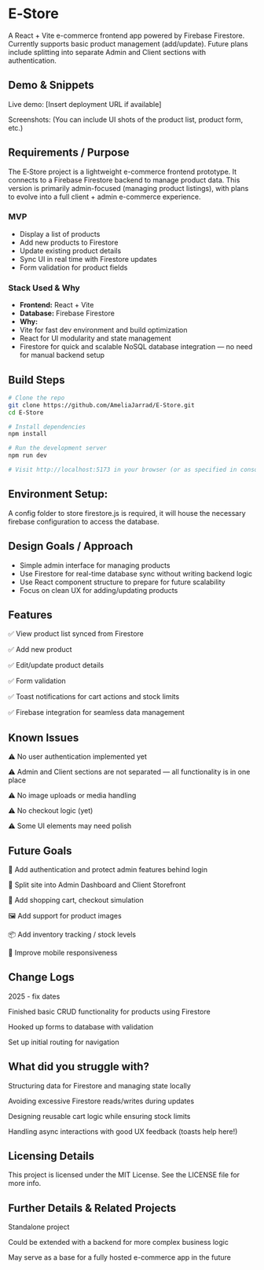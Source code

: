 # E‑Store

A React + Vite e-commerce frontend app powered by Firebase Firestore. Currently supports basic product management (add/update). Future plans include splitting into separate Admin and Client sections with authentication.

## Demo & Snippets

Live demo: [Insert deployment URL if available]

Screenshots:
(You can include UI shots of the product list, product form, etc.)

## Requirements / Purpose

The E‑Store project is a lightweight e-commerce frontend prototype. It connects to a Firebase Firestore backend to manage product data. This version is primarily admin-focused (managing product listings), with plans to evolve into a full client + admin e-commerce experience.

### MVP

- Display a list of products
- Add new products to Firestore
- Update existing product details
- Sync UI in real time with Firestore updates
- Form validation for product fields

 
### Stack Used & Why

- **Frontend:** React + Vite
- **Database:** Firebase Firestore
- **Why:**
- Vite for fast dev environment and build optimization
- React for UI modularity and state management
- Firestore for quick and scalable NoSQL database integration — no need for manual backend setup

## Build Steps

```bash 
# Clone the repo
git clone https://github.com/AmeliaJarrad/E-Store.git
cd E-Store

# Install dependencies
npm install

# Run the development server
npm run dev

# Visit http://localhost:5173 in your browser (or as specified in console)

```

## Environment Setup:

A config folder to store firestore.js is required, it will house the necessary firebase configuration to access the database. 

## Design Goals / Approach

- Simple admin interface for managing products
- Use Firestore for real-time database sync without writing backend logic
- Use React component structure to prepare for future scalability
- Focus on clean UX for adding/updating products

## Features

✅ View product list synced from Firestore

✅ Add new product

✅ Edit/update product details

✅ Form validation

✅ Toast notifications for cart actions and stock limits

✅ Firebase integration for seamless data management

## Known Issues

⚠ No user authentication implemented yet

⚠ Admin and Client sections are not separated — all functionality is in one place

⚠ No image uploads or media handling

⚠ No checkout logic (yet)

⚠ Some UI elements may need polish

## Future Goals

🔐 Add authentication and protect admin features behind login

👥 Split site into Admin Dashboard and Client Storefront

🛒 Add shopping cart, checkout simulation

🖼 Add support for product images

📦 Add inventory tracking / stock levels

📱 Improve mobile responsiveness

## Change Logs

2025 - fix dates 

Finished basic CRUD functionality for products using Firestore

Hooked up forms to database with validation

Set up initial routing for navigation

## What did you struggle with?

Structuring data for Firestore and managing state locally

Avoiding excessive Firestore reads/writes during updates

Designing reusable cart logic while ensuring stock limits

Handling async interactions with good UX feedback (toasts help here!)

## Licensing Details

This project is licensed under the MIT License. See the LICENSE
 file for more info.

## Further Details & Related Projects

Standalone project

Could be extended with a backend for more complex business logic

May serve as a base for a fully hosted e-commerce app in the future
